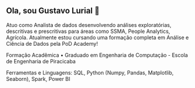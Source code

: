 ## Ola, sou Gustavo Lurial 👋

Atuo como Analista de dados desenvolvendo análises exploratórias, descritivas e prescritivas para áreas como SSMA, People Analytics, Agrícola. Atualmente estou cursando uma formação completa em Análise e Ciência de Dados pela PoD Academy!

Formação Acadêmica
• Graduado em Engenharia de Computação - Escola de Engenharia de Piracicaba

Ferramentas e Linguagens:
SQL, Python (Numpy, Pandas, Matplotlib, Seaborn), Spark, Power BI
